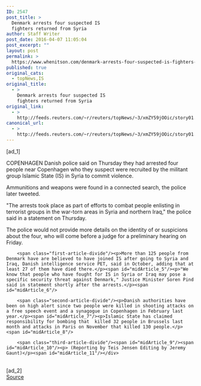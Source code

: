 ```yaml
---
ID: 2547
post_title: >
  Denmark arrests four suspected IS
  fighters returned from Syria
author: Staff Writer
post_date: 2016-04-07 11:05:04
post_excerpt: ""
layout: post
permalink: >
  https://www.whenitson.com/denmark-arrests-four-suspected-is-fighters-returned-from-syria/
published: true
original_cats:
  - topNews,IS
original_title:
  - >
    Denmark arrests four suspected IS
    fighters returned from Syria
original_link:
  - >
    http://feeds.reuters.com/~r/reuters/topNews/~3/xmZY59jOOic/story01.htm
canonical_url:
  - >
    http://feeds.reuters.com/~r/reuters/topNews/~3/xmZY59jOOic/story01.htm
---
```

 [ad_1]
<br><div id="articleText">
<span id="midArticle_start"/>

<span id="midArticle_0"/><span class="focusParagraph" readability="3"><p><span class="articleLocation">COPENHAGEN</span> Danish police said on Thursday they had arrested four people near Copenhagen who they suspect were recruited by the militant group Islamic State (IS) in Syria to commit violence.</p></span><span id="midArticle_1"/><p>Ammunitions and weapons were found in a connected search, the police later tweeted.</p><span id="midArticle_2"/><p>"The arrests took place as part of efforts to combat people  enlisting in terrorist groups in the war-torn areas in Syria and northern Iraq," the police said in a statement on Thursday.</p><span id="midArticle_3"/><p>The police would not provide more details on the identity of or suspicions about the four, who will come before a judge for a preliminary hearing on Friday.</p><span id="midArticle_4"/>
        
        <span class="first-article-divide"/><p>More than 125 people from Denmark have are believed to have joined IS after going to Syria and Iraq, Danish intelligence service PET, said in October, adding that at least 27 of them have died there.</p><span id="midArticle_5"/><p>"We know that people who have fought for IS in Syria or Iraq may pose a specific security threat against Denmark," Justice Minister Soren Pind said in statement shortly after the arrests.</p><span id="midArticle_6"/>
        
        <span class="second-article-divide"/><p>Danish authorities have been on high alert since two people were killed in shooting attacks on a free speech event and a synagogue in Copenhagen in February last year.</p><span id="midArticle_7"/><p>Islamic State has claimed responsibility for bombing that  killed 32 people in Brussels last month and attacks in Paris on November that killed 130 people.</p><span id="midArticle_8"/>
        
        <span class="third-article-divide"/><span id="midArticle_9"/><span id="midArticle_10"/><p> (Reporting by Teis Jensen Editing by Jeremy Gaunt)</p><span id="midArticle_11"/></div>
<br>[ad_2]
<br><a href="http://feeds.reuters.com/~r/reuters/topNews/~3/xmZY59jOOic/story01.htm">Source </a>